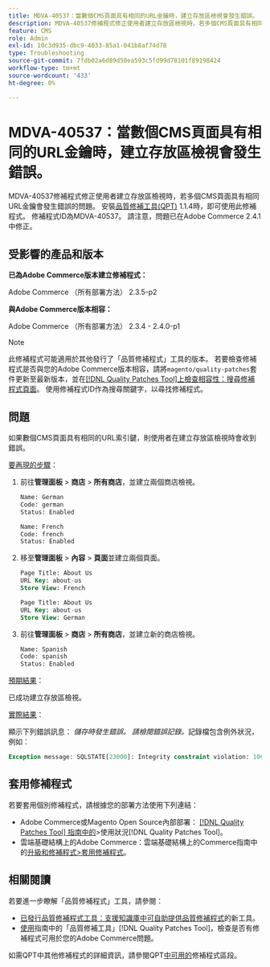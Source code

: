 ```yaml
---
title: MDVA-40537：當數個CMS頁面具有相同的URL金鑰時，建立存放區檢視會發生錯誤。
description: MDVA-40537修補程式修正使用者建立存放區檢視時，若多個CMS頁面具有相同URL金鑰會發生錯誤的問題。 安裝[Quality Patches Tool (QPT)](https://experienceleague.adobe.com/en/docs/commerce-operations/tools/quality-patches-tool/quality-patches-tool-to-self-serve-quality-patches) 1.1.4時，即可使用此修補程式。 修補程式ID為MDVA-40537。 請注意，問題已在Adobe Commerce 2.4.1中修正。
feature: CMS
role: Admin
exl-id: 10c3d935-dbc9-4033-85a1-041b8af74d78
type: Troubleshooting
source-git-commit: 7fdb02a6d89d50ea593c5fd99d78101f89198424
workflow-type: tm+mt
source-wordcount: '433'
ht-degree: 0%

---
```


# MDVA-40537：當數個CMS頁面具有相同的URL金鑰時，建立存放區檢視會發生錯誤。

MDVA-40537修補程式修正使用者建立存放區檢視時，若多個CMS頁面具有相同URL金鑰會發生錯誤的問題。 安裝[品質修補工具(QPT)](https://experienceleague.adobe.com/en/docs/commerce-operations/tools/quality-patches-tool/quality-patches-tool-to-self-serve-quality-patches) 1.1.4時，即可使用此修補程式。 修補程式ID為MDVA-40537。 請注意，問題已在Adobe Commerce 2.4.1中修正。

## 受影響的產品和版本

**已為Adobe Commerce版本建立修補程式：**

Adobe Commerce （所有部署方法） 2.3.5-p2

**與Adobe Commerce版本相容：**

Adobe Commerce （所有部署方法） 2.3.4 - 2.4.0-p1

>[!NOTE]
>
>此修補程式可能適用於其他發行了「品質修補程式」工具的版本。 若要檢查修補程式是否與您的Adobe Commerce版本相容，請將`magento/quality-patches`套件更新至最新版本，並在[[!DNL Quality Patches Tool]上檢查相容性：搜尋修補程式頁面](https://experienceleague.adobe.com/en/docs/commerce-operations/tools/quality-patches-tool/quality-patches-tool-to-self-serve-quality-patches)。 使用修補程式ID作為搜尋關鍵字，以尋找修補程式。


## 問題

如果數個CMS頁面具有相同的URL索引鍵，則使用者在建立存放區檢視時會收到錯誤。

<u>要再現的步驟</u>：

1. 前往&#x200B;**管理面板** > **商店** > **所有商店**，並建立兩個商店檢視。

   ```sql
   Name: German
   Code: german
   Status: Enabled
   ```

   ```sql
   Name: French
   Code: french
   Status: Enabled
   ```

1. 移至&#x200B;**管理面板** > **內容** > **頁面**&#x200B;並建立兩個頁面。

   ```sql
   Page Title: About Us
   URL Key: about-us
   Store View: French
   ```

   ```sql
   Page Title: About Us
   URL Key: about-us
   Store View: German
   ```

1. 前往&#x200B;**管理面板** > **商店** > **所有商店**，並建立新的商店檢視。

   ```sql
   Name: Spanish
   Code: spanish
   Status: Enabled
   ```

<u>預期結果</u>：

已成功建立存放區檢視。

<u>實際結果</u>：

顯示下列錯誤訊息： *儲存時發生錯誤。 請檢閱錯誤記錄。*&#x200B;記錄檔包含例外狀況，例如：

```sql
Exception message: SQLSTATE[23000]: Integrity constraint violation: 1062 Duplicate entry 'about-us-4' for key 'URL_REWRITE_REQUEST_PATH_STORE_ID', query was: INSERT  INTO }}url_rewrite{{ (}}redirect_type{{,}}is_autogenerated{{,}}metadata{{,}}description{{,}}store_id{{,}}entity_type{{,}}entity_id{{,}}request_path{{,}}target_path{{) VALUES (?, ?, ?, ?, ?, ?, ?, ?, ?), (?, ?, ?, ?, ?, ?, ?, ?, ?), (?, ?, ?, ?, ?, ?, ?, ?, ?), (?, ?, ?, ?, ?, ?, ?, ?, ?), (?, ?, ?, ?, ?, ?, ?, ?, ?), (?, ?, ?, ?, ?, ?, ?, ?, ?)
```

## 套用修補程式

若要套用個別修補程式，請根據您的部署方法使用下列連結：

* Adobe Commerce或Magento Open Source內部部署： [[!DNL Quality Patches Tool] 指南中的](/help/tools/quality-patches-tool/usage.md)>使用狀況[!DNL Quality Patches Tool]。
* 雲端基礎結構上的Adobe Commerce：雲端基礎結構上的Commerce指南中的[升級和修補程式>套用修補程式](https://experienceleague.adobe.com/docs/commerce-cloud-service/user-guide/develop/upgrade/apply-patches.html)。

## 相關閱讀

若要進一步瞭解「品質修補程式」工具，請參閱：

* [已發行品質修補程式工具：支援知識庫中可自助提供品質修補程式](https://experienceleague.adobe.com/en/docs/commerce-operations/tools/quality-patches-tool/quality-patches-tool-to-self-serve-quality-patches)的新工具。
* [使用](/help/tools/quality-patches-tool/patches-available-in-qpt/check-patch-for-magento-issue-with-magento-quality-patches.md)指南中的「品質修補工具」[!DNL Quality Patches Tool]，檢查是否有修補程式可用於您的Adobe Commerce問題。

如需QPT中其他修補程式的詳細資訊，請參閱QPT[中可用的](https://experienceleague.adobe.com/tools/commerce-quality-patches/index.html)修補程式區段。
